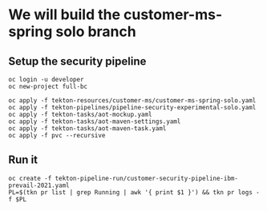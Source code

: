 # We will build the customer-ms-spring solo branch

## Setup the security pipeline

    oc login -u developer
    oc new-project full-bc

    oc apply -f tekton-resources/customer-ms/customer-ms-spring-solo.yaml
    oc apply -f tekton-pipelines/pipeline-security-experimental-solo.yaml 
    oc apply -f tekton-tasks/aot-mockup.yaml 
    oc apply -f tekton-tasks/aot-maven-settings.yaml 
    oc apply -f tekton-tasks/aot-maven-task.yaml 
    oc apply -f pvc --recursive

## Run it

    oc create -f tekton-pipeline-run/customer-security-pipeline-ibm-prevail-2021.yaml
    PL=$(tkn pr list | grep Running | awk '{ print $1 }') && tkn pr logs -f $PL